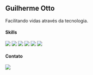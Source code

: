 <h2>Guilherme Otto</h2>
<p>Facilitando vidas através da tecnologia.</p>

#### Skills

<div align="left">
  <img src="https://img.shields.io/badge/Python-000?style=flat-square&logo=python&logoColor=yellow" />
  <img src="https://img.shields.io/badge/JavaScript-000?style=flat-square&logo=javascript&logoColor=F7DF1E" />
  <img src="https://img.shields.io/badge/React-000?style=flat-square&logo=react&logoColor=61DAFB" />
  <img src="https://img.shields.io/badge/Bootstrap-000?style=flat-square&logo=bootstrap&logoColor=563D7C" />
  <img src="https://img.shields.io/badge/REST%20API-000?style=flat-square&logo=swagger&logoColor=85EA2D" />
  <img src="https://img.shields.io/badge/Node.js-000?style=flat-square&logo=node.js&logoColor=339933" />
</div>


#### Contato

<a href="mailto:guilhermeotto22@gmail.com">
  <img src="https://img.shields.io/badge/Gmail-000?style=flat-square&logo=gmail&logoColor=red" />
</a>
